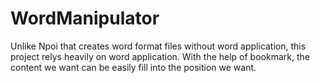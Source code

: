 # WordManipulator
Unlike Npoi that creates word format files without word application, this project relys heavily on word application. With the help of bookmark, the content we want can be easily fill into the position we want.
